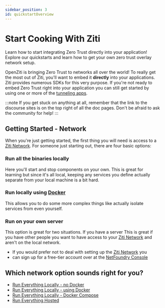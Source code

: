 ```yaml
---
sidebar_position: 3
id: quickstartOverview
---
```

# Start Cooking With Ziti

Learn how to start integrating Zero Trust directly into your application! Explore our quickstarts and learn how to
get your own zero trust overlay network setup.

OpenZiti is bringing Zero Trust to networks all over the world! To really get the most out of Ziti, you'll want to embed
it **directly** into your applications. Ziti provides numerous SDKs for this very purpose. If you're not ready to embed
Zero Trust right into your application you can still get started by using one or more of the
[tunneling apps](../core-concepts/clients/choose.mdx).

:::note
If you get stuck on anything at all, remember that the link to the discourse sites is on the top right of all the doc
pages. Don't be afraid to ask the community for help!
:::

## Getting Started - Network

When you're just getting started, the first thing you will need is access to a
[Ziti Network](../introduction/index.mdx). For someone just starting out, there are four basic options:

### Run all the binaries locally

Here you'll start and stop components on your own. This is great for learning but since it's all local, keeping any
services you define actually separate from your local machine is a bit hard.

### Run locally using [Docker](https://www.docker.com)

This allows you to do some more complex things like actually isolate services from even yourself.

### Run on your own server

This option is great for two situations. If you have a server This is great if you have other people you want to have
access to your [Ziti Network](../introduction/index.mdx) and aren't on the local network.

* If you would prefer not to deal with setting up the [Ziti Network](../introduction/index.mdx) you
* can sign up for a free-tier account over at the [NetFoundry Console](https://nfconsole.io/signup)

## Which network option sounds right for you?

* [Run Everything Locally - no Docker](./network/local-no-docker.md)
* [Run Everything Locally - using Docker](./network/local-with-docker.md)
* [Run Everything Locally - Docker Compose](./network/local-docker-compose.md)
* [Run Everything Hosted](./network/hosted.md)
